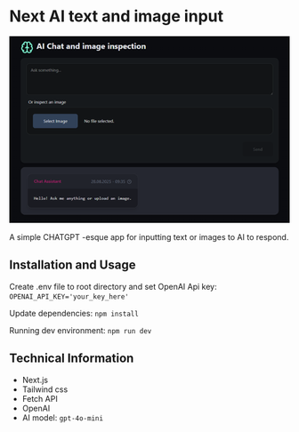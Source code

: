 # Next AI text and image input

<img src="./public/chatimgnext.png">

<br />

A simple CHATGPT -esque app for inputting text or images to AI to respond.

## Installation and Usage

Create .env file to root directory and set OpenAI Api key:
`OPENAI_API_KEY='your_key_here'`

Update dependencies: `npm install`

Running dev environment: `npm run dev`

## Technical Information

- Next.js
- Tailwind css
- Fetch API
- OpenAI
- AI model: `gpt-4o-mini`
